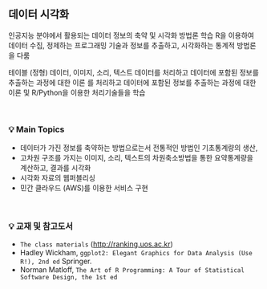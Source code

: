 ## 데이터 시각화

인공지능 분야에서 활용되는 데이터 정보의 축약 및 시각화 방법론 학습
R을 이용하여 데이터 수집, 정제하는 프로그래밍 기술과 정보를 추출하고, 시각화하는 통계적 방법론을 다룸

테이블 (정형) 데이터, 이미지, 소리, 텍스트 데이터를 처리하고 데이터에 포함된 정보를 추출하는 과정에 대한 이론 를 처리하고 데이터에 포함된 정보를 추출하는 과정에 대한 이론 및 R/Python을 이용한 처리기술들을 학습

<br>

### 💡 Main Topics
- 데이터가 가진 정보를 축약하는 방법으로는서 전통적인 방법인 기초통계량의 생산, 
- 고차원 구조를 가지는 이미지, 소리, 텍스트의 차원축소방법을 통한 요약통계량을 계산하고, 결과를 시각화 
- 시각화 자료의 웹퍼블리싱 
- 민간 클라우드 (AWS)를 이용한 서비스 구현


<br>

### 💡 교재 및 참고도서

- `The class materials` (http://ranking.uos.ac.kr)
- Hadley Wickham, `ggplot2: Elegant Graphics for Data Analysis (Use R!), 2nd ed` Springer.
- Norman Matloff, `The Art of R Programming: A Tour of Statistical Software Design, the 1st ed`

